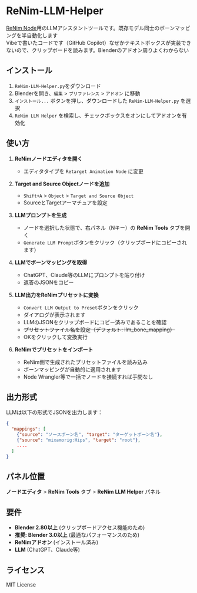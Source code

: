 # ReNim-LLM-Helper

[ReNim Node](https://github.com/anasrar/ReNim)用のLLMアシスタントツールです。既存モデル同士のボーンマッピングを半自動化します  
Vibeで書いたコードです（GitHub Copilot）なぜかテキストボックスが実装できないので、クリップボードを読みます。Blenderのアドオン周りよくわからない

## インストール

1. `ReNim-LLM-Helper.py`をダウンロード
2. Blenderを開き、`編集` > `プリファレンス` > `アドオン` に移動
3. `インストール...` ボタンを押し、ダウンロードした `ReNim-LLM-Helper.py` を選択
4. `ReNim LLM Helper` を検索し、チェックボックスをオンにしてアドオンを有効化

## 使い方

1. **ReNimノードエディタを開く**
   - エディタタイプを `Retarget Animation Node` に変更

2. **Target and Source Objectノードを追加**
   - `Shift+A` > `Object` > `Target and Source Object`
   - SourceとTargetアーマチュアを設定

3. **LLMプロンプトを生成**
   - ノードを選択した状態で、右パネル（Nキー）の **ReNim Tools** タブを開く
   - `Generate LLM Prompt`ボタンをクリック（クリップボードにコピーされます）

4. **LLMでボーンマッピングを取得**
   - ChatGPT、Claude等のLLMにプロンプトを貼り付け
   - 返答のJSONをコピー

5. **LLM出力をReNimプリセットに変換**
   - `Convert LLM Output to Preset`ボタンをクリック
   - ダイアログが表示されます
   - LLMのJSONをクリップボードにコピー済みであることを確認
   - ~~プリセットファイル名を設定（デフォルト: llm_bone_mapping）~~
   - OKをクリックして変換実行

6. **ReNimでプリセットをインポート**
   - ReNim側で生成されたプリセットファイルを読み込み
   - ボーンマッピングが自動的に適用されます
   - Node Wrangler等で一括でノードを接続すれば手間なし

## 出力形式

LLMは以下の形式でJSONを出力します：

```json
{
  "mappings": [
    {"source": "ソースボーン名", "target": "ターゲットボーン名"},
    {"source": "mixamorig:Hips", "target": "root"},
    ....
  ]
}
```

## パネル位置

**ノードエディタ** > **ReNim Tools** タブ > **ReNim LLM Helper** パネル

## 要件

- **Blender 2.80以上** (クリップボードアクセス機能のため)
- **推奨: Blender 3.0以上** (最適なパフォーマンスのため)
- **ReNimアドオン** (インストール済み)
- **LLM** (ChatGPT、Claude等)

## ライセンス

MIT License
